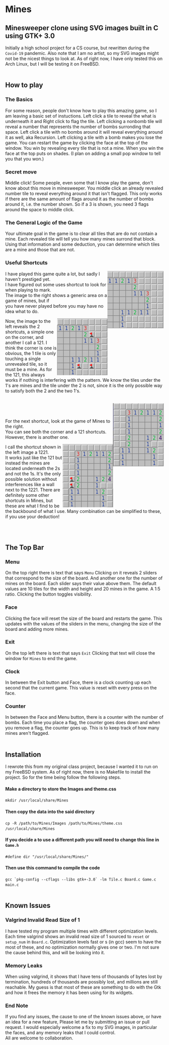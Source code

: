 # Mines
## Minesweeper clone using SVG images built in C using GTK+ 3.0
Initially a high school project for a CS course, but rewritten during the `Covid-19` pandemic.
Also note that I am no artist, so my SVG images might not be the nicest things to look at.
As of right now, I have only tested this on Arch Linux, but I will be testing it on FreeBSD.
<br/><br/>
## How to play
### The Basics
For some reason, people don't know how to play this amazing game, so I am leaving a basic set of instuctions.
Left click a tile to reveal the what is underneath it and Right click to flag the tile. 
Left clicking a nonbomb tile will reveal a number that represents the number of bombs surronding that space.
Left click a tile with no bombs around it will reveal everything around it as well, aka Recursion.
Left clicking a tile with a bomb makes you lose the game.
You can restart the game by clicking the face at the top of the window.
You win by revealing every tile that is not a mine.
When you win the face at the top puts on shades. 
(I plan on adding a small pop window to tell you that you won.)

### Secret move
Middle click! Some people, even some that I know play the game, don't know about this move in minesweeper.
You middle click an already revealed number tile to reveal everything around it that isn't flagged.
This only works if there are the same amount of flags around it as the number of bombs around it, i.e. the number shown.
So if a 3 is shown, you need 3 flags around the space to middle click. 

### The General Logic of the Game
Your ultimate goal in the game is to clear all tiles that are do not contain a mine. 
Each revealed tile will tell you how many mines surrond that block.
Using that information and some deduction, you can determine which tiles are a mine and those that are not.

### Useful Shortcuts

<img align="right" src="https://github.com/p0l1t1c1an/Mines/blob/assets/basic1.png?raw=true">

I have played this game quite a lot, but sadly I haven't prestiged yet. \
I have figured out some uses shortcut to look for when playing to mark. \
The image to the right shows a generic area on a game of mines, but if \
you have never played before you may have no idea what to do.

<img align="right" src="https://github.com/p0l1t1c1an/Mines/blob/assets/corner.png?raw=true">

Now, the image to the left reveals the 2 shortcuts, a simple one on the corner, and another I call a 121.
I think the corner is one is obvious, the 1 tile is only touching a single unrevealed tile, so it must be a mine.
As for the 121, this always works if nothing is interfering with the pattern. We know the tiles under the 1's are mines and the tile under the 2 is not, since it is the only possible way to satisfy both the 2 and the two 1's.  
<br/>

<img align="right" src="https://github.com/p0l1t1c1an/Mines/blob/assets/basic2.png?raw=true">
<br/><br/>

For the next shortcut, look at the game of Mines to the right.\
You can see both the corner and a 121 shortcuts. \
However, there is another one.

<img align="right" src="https://github.com/p0l1t1c1an/Mines/blob/assets/1_2_2_1.png?raw=true">

I call the shortcut shown in the left image a 1221. \
It works just like the 121 but instead the mines are located underneath the 2s and not the 1s.
It's the only possible solution without interferences like a wall next to the 1221.
There are definitely some other shortcuts in Mines, but these are what I find to be the backbound of what I use.
Many combination can be simplified to these, if you use your deduction!

<br/><br/>
## The Top Bar
### Menu
On the top right there is text that says `Menu`
Clicking on it reveals 2 sliders that correspond to the size of the board.
And another one for the number of mines on the board.
Each slider says their value above them.
The default values are 10 tiles for the width and height and 20 mines in the game. A 1:5 ratio.
Clicking the button toggles visibility. 

### Face
Clicking the face will reset the size of the board and restarts the game. 
This updates with the values of the sliders in the menu, changing the size of the board and adding more mines.

### Exit
On the top left there is text that says `Exit`
Clicking that text will close the window for `Mines` to end the game.

### Clock
In between the Exit button and Face, there is a clock counting up each second that the current game.
This value is reset with every press on the face. 

### Counter
In between the Face and Menu button, there is a counter with the number of bombs.
Each time you place a flag, the counter goes does down and when you remove a flag, the counter goes up. 
This is to keep track of how many mines aren't flagged. 
<br/><br/>
## Installation
I rewrote this from my original class project, because I wanted it to run on my FreeBSD system. 
As of right now, there is no Makefile to install the project.
So for the time being follow the following steps.

#### Make a directory to store the Images and theme.css

`mkdir /usr/local/share/Mines`

#### Then copy the data into the said directory

`cp -R /path/to/Mines/Images /path/to/Mines/theme.css /usr/local/share/Mines`

#### If you decide a to use a different path you will need to change this line in `Game.h`

`#define dir "/usr/local/share/Mines/"`

#### Then use this command to compile the code
  
``gcc `pkg-config --cflags --libs gtk+-3.0` -lm Tile.c Board.c Game.c main.c``
<br/><br/>
## Known Issues
### Valgrind Invalid Read Size of 1
I have tested my program multiple times with different optimization levels.
Each time valgrind shows an invalid read size of 1 sourced to `reset` or `setup_num` in `Board.c`.
Optimization levels fast or s (in gcc) seem to have the most of these, and no optimization normally gives one or two. 
I'm not sure the cause behind this, and will be looking into it. 

### Memory Leaks 
When using valgrind, it shows that I have tens of thousands of bytes lost by termination, hundreds of thousands are possibly lost, and millions are still reachable.
My guess is that most of these are something to do with the Gtk and how it frees the memory it has been using for its widgets. 

### End Note
If you find any issues, the cause to one of the known issues above, or have an idea for a new feature, 
Please let me by submitting an issue or pull request. 
I would especially welcome a fix to my SVG images, in particular the faces, and any memory leaks that I could control.\
All are welcome to collaboration.
